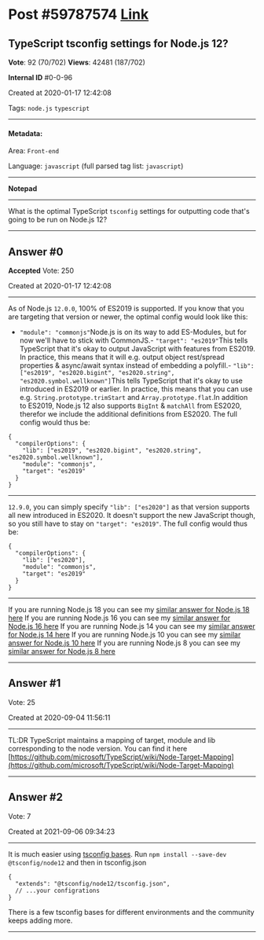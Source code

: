 
# Post \#59787574 [Link](https://stackoverflow.com/questions/59787574/)

## TypeScript tsconfig settings for Node.js 12?

**Vote**: 92 (70/702) **Views**: 42481 (187/702) 

**Internal ID** \#0-0-96

Created at 2020-01-17 12:42:08

Tags: `node.js` `typescript`

----------

#### Metadata:

Area: `Front-end`

Language: `javascript` (full parsed tag list: `javascript`)

----------

**Notepad**


----------

What is the optimal TypeScript `tsconfig` settings for outputting code that's going to be run on Node.js 12?


----------
        
## Answer \#0

**Accepted** Vote: 250

Created at 2020-01-17 12:42:08

------------

As of Node.js `12.0.0`, 100% of ES2019 is supported. If you know that you are targeting that version or newer, the optimal config would look like this:
- `"module": "commonjs"`Node.js is on its way to add ES-Modules, but for now we'll have to stick with CommonJS.- `"target": "es2019"`This tells TypeScript that it's okay to output JavaScript  with features from ES2019. In practice, this means that it will e.g. output object rest/spread properties & async/await syntax instead of embedding a polyfill.- `"lib": ["es2019", "es2020.bigint", "es2020.string", "es2020.symbol.wellknown"]`This tells TypeScript that it's okay to use  introduced in ES2019 or earlier. In practice, this means that you can use e.g. `String.prototype.trimStart` and `Array.prototype.flat`.In addition to ES2019, Node.js 12 also supports `BigInt` & `matchAll` from ES2020, therefor we include the additional definitions from ES2020.
The full config would thus be:
```
{
  "compilerOptions": {
    "lib": ["es2019", "es2020.bigint", "es2020.string", "es2020.symbol.wellknown"],
    "module": "commonjs",
    "target": "es2019"
  }
}
```


---


`12.9.0`, you can simply specify `"lib": ["es2020"]` as that version supports all new  introduced in ES2020. It doesn't support the new JavaScript  though, so you still have to stay on `"target": "es2019"`.
The full config would thus be:
```
{
  "compilerOptions": {
    "lib": ["es2020"],
    "module": "commonjs",
    "target": "es2019"
  }
}
```


---


If you are running Node.js 18 you can see my [similar answer for Node.js 18 here](https://stackoverflow.com/a/72380008/148072)
If you are running Node.js 16 you can see my [similar answer for Node.js 16 here](https://stackoverflow.com/a/67371788/148072)
If you are running Node.js 14 you can see my [similar answer for Node.js 14 here](https://stackoverflow.com/a/61305579/148072)
If you are running Node.js 10 you can see my [similar answer for Node.js 10 here](https://stackoverflow.com/a/57607634/148072)
If you are running Node.js 8 you can see my [similar answer for Node.js 8 here](https://stackoverflow.com/a/50466512/148072)


------------
    
    
## Answer \#1

 Vote: 25

Created at 2020-09-04 11:56:11

------------

TL:DR
TypeScript maintains a mapping of target, module and lib corresponding to the node version. You can find it here
[https://github.com/microsoft/TypeScript/wiki/Node-Target-Mapping](https://github.com/microsoft/TypeScript/wiki/Node-Target-Mapping)


------------
    
    
## Answer \#2

 Vote: 7

Created at 2021-09-06 09:34:23

------------

It is much easier using [tsconfig bases](https://github.com/tsconfig/bases).
Run `npm install --save-dev @tsconfig/node12` and then in tsconfig.json
```
{
  "extends": "@tsconfig/node12/tsconfig.json",
  // ...your configrations
}
```

There is a few tsconfig bases for different environments and the community keeps adding more.


------------
    
    